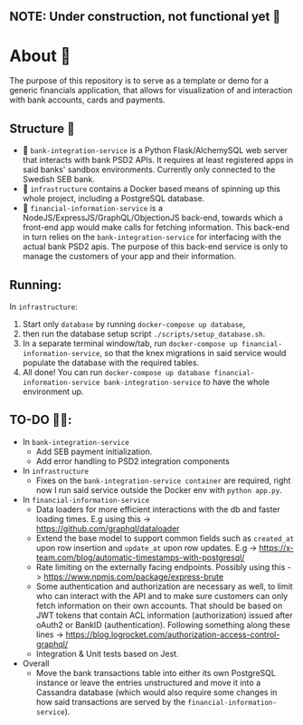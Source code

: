 ## NOTE: Under construction, not functional yet 🚧

# About 💬

The purpose of this repository is to serve as a template or demo for a generic financials application, that allows for visualization of and interaction with bank accounts, cards and payments.

## Structure 🏢

- 🏦 `bank-integration-service` is a Python Flask/AlchemySQL web server that interacts with bank PSD2 APIs. It requires at least registered apps in said banks' sandbox environments. Currently only connected to the Swedish SEB bank.
- 🚢 `infrastructure` contains a Docker based means of spinning up this whole project, including a PostgreSQL database.
- 📃 `financial-information-service` is a NodeJS/ExpressJS/GraphQL/ObjectionJS back-end, towards which a front-end app would make calls for fetching information. This back-end in turn relies on the `bank-integration-service` for interfacing with the actual bank PSD2 apis. The purpose of this back-end service is only to manage the customers of your app and their information.

## Running:

In `infrastructure`:

1. Start only `database` by running `docker-compose up database`,
2. then run the database setup script `./scripts/setup_database.sh`.
3. In a separate terminal window/tab, run `docker-compose up financial-information-service`, so that the knex migrations in said service would populate the database with the required tables.
4. All done! You can run `docker-compose up database financial-information-service bank-integration-service` to have the whole environment up.

## TO-DO 👷‍♂️:

- In `bank-integration-service`
  - Add SEB payment initialization.
  - Add error handling to PSD2 integration components
- In `infrastructure`
  - Fixes on the `bank-integration-service container` are required, right now I run said service outside the Docker env with `python app.py`.
- In `financial-information-service`
  - Data loaders for more efficient interactions with the db and faster loading times. E.g using this -> https://github.com/graphql/dataloader
  - Extend the base model to support common fields such as `created_at` upon row insertion and `update_at` upon row updates. E.g -> https://x-team.com/blog/automatic-timestamps-with-postgresql/
  - Rate limiting on the externally facing endpoints. Possibly using this -> https://www.npmjs.com/package/express-brute
  - Some authentication and authorization are necessary as well, to limit who can interact with the API and to make sure customers can only fetch information on their own accounts. That should be based on JWT tokens that contain ACL information (authorization) issued after oAuth2 or BankID (authentication). Following something along these lines -> https://blog.logrocket.com/authorization-access-control-graphql/
  - Integration & Unit tests based on Jest.
- Overall
  - Move the bank transactions table into either its own PostgreSQL instance or leave the entries unstructured and move it into a Cassandra database (which would also require some changes in how said transactions are served by the `financial-information-service`).
